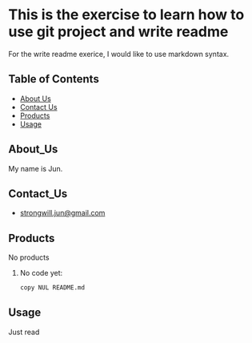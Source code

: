 # This is the exercise to learn how to use git project and write readme

For the write readme exerice, I would like to use markdown syntax.
## Table of Contents

- [About Us](#About_Us)
- [Contact Us](#Contact_Us)
- [Products](#Products)
- [Usage](#usage)

## About_Us

My name is Jun.

## Contact_Us

- strongwill.jun@gmail.com

## Products

No products

1. No code yet:

    ```bash
    copy NUL README.md
    ```

## Usage

Just read
